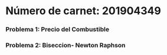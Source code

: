 # Número de carnet: 201904349
### Problema 1: Precio del Combustible
### Problema 2: Biseccion- Newton Raphson

